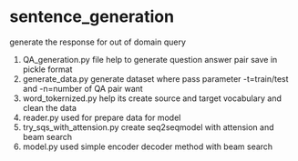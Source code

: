 # sentence_generation
generate the response for out of domain query

1. QA_generation.py file help to generate question answer pair save in pickle format
2. generate_data.py generate dataset where pass parameter -t=train/test and -n=number of QA pair want
3. word_tokernized.py help its create source and target vocabulary and clean the data
4. reader.py used for prepare data for model 
5. try_sqs_with_attension.py create seq2seqmodel with attension and beam search
6. model.py used simple encoder decoder method with beam search




